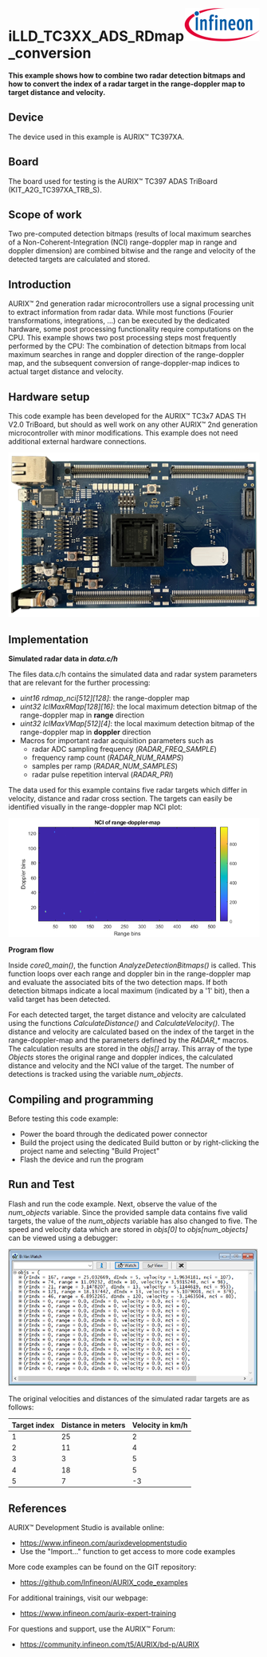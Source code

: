 
<img align="right" width="150" src="./Images/IFX_LOGO_600.gif" />  

# iLLD_TC3XX_ADS_RDmap_conversion 
**This example shows how to combine two radar detection bitmaps and how to convert the index of a radar target in the range-doppler map to target distance and velocity.**  


## Device  
The device used in this example is AURIX™ TC397XA. 

## Board  
The board used for testing is the AURIX™ TC397 ADAS TriBoard (KIT_A2G_TC397XA_TRB_S).


## Scope of work   

Two pre-computed detection bitmaps (results of local maximum searches of a Non-Coherent-Integration (NCI) range-doppler map in range and doppler dimension) are combined bitwise and the range and velocity of the detected targets are calculated and stored.


## Introduction  
AURIX™ 2nd generation radar microcontrollers use a signal processing unit to extract information from radar data. While most functions (Fourier transformations, integrations, ...) can be executed by the dedicated hardware, some post processing functionality require computations on the CPU.
This example shows two post processing steps most frequently performed by the CPU: The combination of detection bitmaps from local maximum searches in range and doppler direction of the range-doppler map, and the subsequent conversion of range-doppler-map indices to actual target distance and velocity.  

## Hardware setup  
This code example has been developed for the AURIX™ TC3x7 ADAS TH V2.0 TriBoard, but should as well work on any other AURIX™ 2nd generation microcontroller with minor modifications. This example does not need additional external hardware connections.

<img width="600" src="./Images/KIT_A2G_TC397XA_TRB_S_v2.jpg" />  

## Implementation  
**Simulated radar data in *data.c/h***

The files data.c/h contains the simulated data and radar system parameters that are relevant for the further processing:
- *uint16 rdmap_nci[512][128]*: the range-doppler map
- *uint32 lclMaxRMap[128][16]*: the local maximum detection bitmap of the range-doppler map in **range** direction
- *uint32 lclMaxVMap[512][4]*: the local maximum detection bitmap of the range-doppler map in **doppler** direction
- Macros for important radar acquisition parameters such as
    - radar ADC sampling frequency (*RADAR_FREQ_SAMPLE*)
    - frequency ramp count (*RADAR_NUM_RAMPS*)
    - samples per ramp (*RADAR_NUM_SAMPLES*) 
    - radar pulse repetition interval (*RADAR_PRI*)

The data used for this example contains five radar targets which differ in velocity, distance and radar cross section. The targets can easily be identified visually in the range-doppler map NCI plot:

![Simple range-doppler map after non-coherent integration and basic thresholding](./Images/RD-Map_NCI.png)


**Program flow**

Inside *core0_main()*, the function *AnalyzeDetectionBitmaps()* is called. This function loops over each range and doppler bin in the range-doppler map and evaluate the associated bits of the two detection maps. If both detection bitmaps indicate a local maximum (indicated by a '1' bit), then a valid target has been detected.

For each detected target, the target distance and velocity are calculated using the functions *CalculateDistance()* and *CalculateVelocity()*. The distance and velocity are calculated based on the index of the target in the range-doppler-map and the parameters defined by the *RADAR_\** macros. The calculation results are stored in the *objs[]* array. This array of the type *Objects* stores the original range and doppler indices, the calculated distance and velocity and the NCI value of the target. The number of detections is tracked using the variable *num_objects*. 


## Compiling and programming
Before testing this code example:  
+ Power the board through the dedicated power connector 
+ Build the project using the dedicated Build button or by right-clicking the project name and selecting "Build Project"
+ Flash the device and run the program

## Run and Test   

Flash and run the code example.
Next, observe the value of the *num_objects* variable. Since the provided sample data contains five valid targets, the value of the *num_objects* variable has also changed to five. 
The speed and velocity data which are stored in *objs[0]* to *objs[num_objects]* can be viewed using a debugger:


<img width="500" src="./Images/Detected_radar_targets_debugger_view.png" />  

The original velocities and distances of the simulated radar targets are as follows:

| Target index | Distance in meters | Velocity in km/h |
|--------------|--------------------|------------------|
| 1            | 25                 | 2                |
| 2            | 11                 | 4                |
| 3            | 3                  | 5                |
| 4            | 18                 | 5                |
| 5            | 7                  | -3               |


## References  

AURIX™ Development Studio is available online:  
- <https://www.infineon.com/aurixdevelopmentstudio>  
- Use the "Import..." function to get access to more code examples  

More code examples can be found on the GIT repository:  
- <https://github.com/Infineon/AURIX_code_examples>  

For additional trainings, visit our webpage:  
- <https://www.infineon.com/aurix-expert-training>  

For questions and support, use the AURIX™ Forum:  
- <https://community.infineon.com/t5/AURIX/bd-p/AURIX>  

